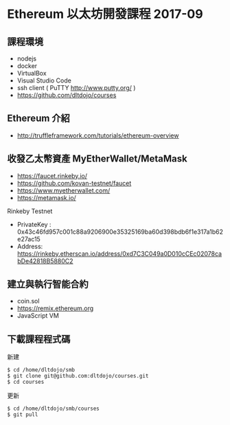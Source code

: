 # Ethereum 以太坊開發課程 2017-09

## 課程環境

* nodejs
* docker
* VirtualBox
* Visual Studio Code
* ssh client ( PuTTY http://www.putty.org/ )
* https://github.com/dltdojo/courses

## Ethereum 介紹 

* http://truffleframework.com/tutorials/ethereum-overview

## 收發乙太幣資產 MyEtherWallet/MetaMask

* https://faucet.rinkeby.io/
* https://github.com/kovan-testnet/faucet
* https://www.myetherwallet.com/
* https://metamask.io/

Rinkeby Testnet

* PrivateKey : 0x43c46fd957c001c88a9206900e35325169ba60d398bdb6f1e317a1b62e27ac15
* Address: https://rinkeby.etherscan.io/address/0xd7C3C049a0D010cCEc02078cabDe42818B5880C2

## 建立與執行智能合約

* coin.sol
* https://remix.ethereum.org
* JavaScript VM

## 下載課程程式碼

新建

```
$ cd /home/dltdojo/smb
$ git clone git@github.com:dltdojo/courses.git
$ cd courses
```

更新

```
$ cd /home/dltdojo/smb/courses
$ git pull
```